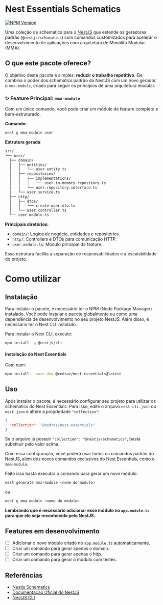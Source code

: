 # Nest Essentials Schematics

[![NPM Version](https://img.shields.io/npm/v/@cedraz/nest-essentials.svg)](https://www.npmjs.com/package/@cedraz/nest-essentials)

Uma coleção de schematics para o [NestJS](https://nestjs.com/) que estende os geradores padrão (`@nestjs/schematics`) com comandos customizados para acelerar o desenvolvimento de aplicações com arquitetura de Monólito Modular (MMA).

## O que este pacote oferece?

O objetivo deste pacote é simples: **reduzir o trabalho repetitivo**. Ele combina o poder dos schematics padrão do NestJS com um novo gerador, o `mma-module`, criado para seguir os princípios de uma arquitetura modular.

### ✨ Feature Principal: `mma-module`

Com um único comando, você pode criar um módulo de feature completo e bem-estruturado.

**Comando:**
```bash
nest g mma-module user
```

**Estrutura gerada**:

```bash
src/
└── user/
  ├── domain/
  │   ├── entities/
  │   │   └── user.entity.ts
  │   ├── repositories/
  │   │   ├── implementations/
  │   │   │   └── user.in-memory.repository.ts
  │   │   └── user.repository.interface.ts
  │   └── user.service.ts
  ├── http/
  │   ├── dtos/
  │   │   └── create-user.dto.ts
  │   └── user.controller.ts
  └── user.module.ts
```
**Principais diretórios:**
- `domain/`: Lógica de negócio, entidades e repositórios.
- `http/`: Controllers e DTOs para comunicação HTTP.
- `user.module.ts`: Módulo principal da feature.

Essa estrutura facilita a separação de responsabilidades e a escalabilidade do projeto.

# Como utilizar

## Instalação
Para instalar o pacote, é necessário ter o NPM (Node Package Manager) instalado. Você pode instalar o pacote globalmente ou como uma dependência de desenvolvimento no seu projeto NestJS. Além disso, é necessário ter o Nest CLI instalado.

Para instalar o Nest CLI, execute:
```bash
npm install -g @nestjs/cli
```

#### Instalação do Nest Essentials

Com npm:
```bash
npm install --save-dev @cedraz/nest-essentials@latest
```

## Uso

Após instalar o pacote, é necessário configurar seu projeto para utilizar os schematics do Nest Essentials. Para isso, edite o arquivo `nest-cli.json` ou `nest.json` e altere a propriedade `"collection"`:

```json
{
  "collection": "@cedraz/nest-essentials"
}
```

Se o arquivo já possuir `"collection": "@nestjs/schematics"`, basta substituir pelo valor acima.

Com essa configuração, você poderá usar todos os comandos padrão do NestJS, além dos novos comandos exclusivos do Nest Essentials, como o `mma-module`.

Feito isso basta executar o comando para gerar um novo módulo:

```bash
nest generate mma-module <nome do módulo>
```

ou

```bash
nest g mma-module <nome do módulo>
```

**Lembrando que é necessário adicionar esse módulo no `app.module.ts` para que ele seja reconhecido pelo NestJS.**

## Features em desenvolvimento
- [ ] Adicionar o novo módulo criado no `app.module.ts` automaticamente.
- [ ] Criar um comando para gerar apenas o domain.
- [ ] Criar um comando para gerar apenas o http.
- [ ] Criar um comando para gerar o módulo com testes.

## Referências
- [Nestjs Schematics](https://github.com/nestjs/schematics)
- [Documentação Oficial do NestJS](https://docs.nestjs.com/)
- [NestJS CLI](https://docs.nestjs.com/cli/overview)